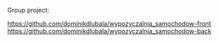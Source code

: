 Group project:

https://github.com/dominikdlubala/wypozyczalnia_samochodow-front
https://github.com/dominikdlubala/wypozyczalnia_samochodow-back
